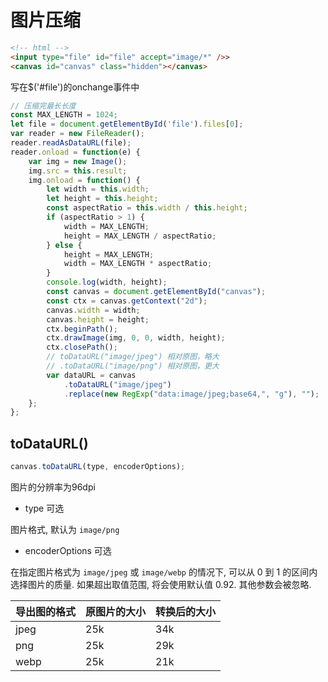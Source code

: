 # 图片压缩

``` html
<!-- html -->
<input type="file" id="file" accept="image/*" />>
<canvas id="canvas" class="hidden"></canvas>
```

写在$('#file')的onchange事件中

``` js
// 压缩完最长长度
const MAX_LENGTH = 1024;
let file = document.getElementById('file').files[0];
var reader = new FileReader();
reader.readAsDataURL(file);
reader.onload = function(e) {
    var img = new Image();
    img.src = this.result;
    img.onload = function() {
        let width = this.width;
        let height = this.height;
        const aspectRatio = this.width / this.height;
        if (aspectRatio > 1) {
            width = MAX_LENGTH;
            height = MAX_LENGTH / aspectRatio;
        } else {
            height = MAX_LENGTH;
            width = MAX_LENGTH * aspectRatio;
        }
        console.log(width, height);
        const canvas = document.getElementById("canvas");
        const ctx = canvas.getContext("2d");
        canvas.width = width;
        canvas.height = height;
        ctx.beginPath();
        ctx.drawImage(img, 0, 0, width, height);
        ctx.closePath();
        // toDataURL("image/jpeg") 相对原图，略大
        // .toDataURL("image/png") 相对原图，更大
        var dataURL = canvas
            .toDataURL("image/jpeg")
            .replace(new RegExp("data:image/jpeg;base64,", "g"), "");
    };
};
```

## toDataURL()

``` js
canvas.toDataURL(type, encoderOptions);
```

图片的分辨率为96dpi

* type 可选

图片格式, 默认为 `image/png` 

* encoderOptions 可选

在指定图片格式为 `image/jpeg` 或 `image/webp` 的情况下, 可以从 0 到 1 的区间内选择图片的质量. 如果超出取值范围, 将会使用默认值 0.92. 其他参数会被忽略.

| 导出图的格式  | 原图片的大小 | 转换后的大小 | 
|-------------|------------|------------|
| jpeg        | 25k        | 34k        |
| png         | 25k        | 29k        |
| webp        | 25k        | 21k        |

